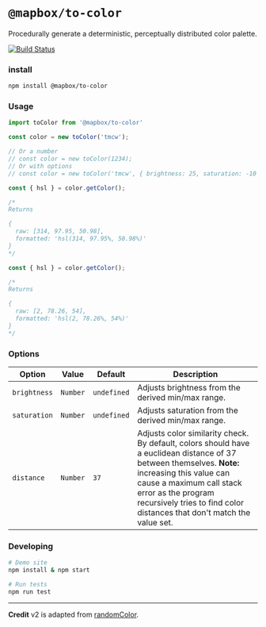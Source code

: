 `@mapbox/to-color`
===

Procedurally generate a deterministic, perceptually distributed color palette.

[![Build Status](https://travis-ci.org/mapbox/to-color.svg)](https://travis-ci.org/mapbox/to-color)

### install

```bash
npm install @mapbox/to-color
```

### Usage

```js
import toColor from '@mapbox/to-color'

const color = new toColor('tmcw');

// Or a number
// const color = new toColor(1234);
// Or with options
// const color = new toColor('tmcw', { brightness: 25, saturation: -10 });

const { hsl } = color.getColor();

/*
Returns

{
  raw: [314, 97.95, 50.98],
  formatted: 'hsl(314, 97.95%, 50.98%)'
}
*/

const { hsl } = color.getColor();

/*
Returns

{
  raw: [2, 78.26, 54],
  formatted: 'hsl(2, 78.26%, 54%)'
}
*/
```

### Options

| Option | Value | Default | Description |
| --- | --- | --- | --- |
| `brightness` | `Number` | `undefined` | Adjusts brightness from the derived min/max range. |
| `saturation` | `Number` | `undefined` | Adjusts saturation from the derived min/max range. |
| `distance` | `Number` | `37` | Adjusts color similarity check. By default, colors should have a euclidean distance of 37 between themselves. **Note:** increasing this value can cause a maximum call stack error as the program recursively tries to find color distances that don't match the value set. |

### Developing

```bash
# Demo site
npm install & npm start

# Run tests
npm run test
```

---

**Credit** v2 is adapted from [randomColor](https://github.com/davidmerfield/randomColor).
